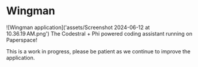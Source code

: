 # Wingman
![Wingman application]('assets/Screenshot 2024-06-12 at 10.36.19 AM.png')
The Codestral + Phi powered coding assistant running on Paperspace!

This is a work in progress, please be patient as we continue to improve the application. 